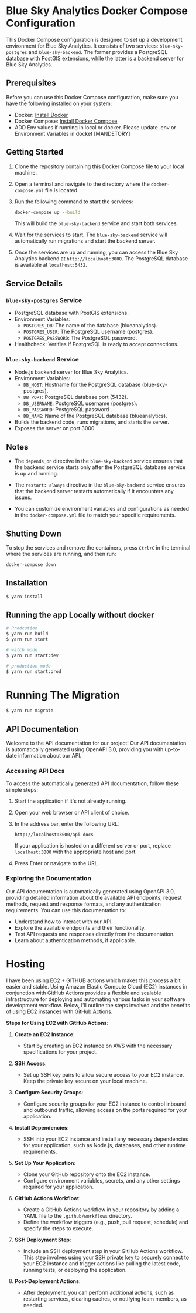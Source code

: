 # Blue Sky Analytics Docker Compose Configuration

This Docker Compose configuration is designed to set up a development environment for Blue Sky Analytics. It consists of two services: `blue-sky-postgres` and `blue-sky-backend`. The former provides a PostgreSQL database with PostGIS extensions, while the latter is a backend server for Blue Sky Analytics.

## Prerequisites

Before you can use this Docker Compose configuration, make sure you have the following installed on your system:

- Docker: [Install Docker](https://docs.docker.com/get-docker/)
- Docker Compose: [Install Docker Compose](https://docs.docker.com/compose/install/)
- ADD Env values if running in local or docker. Please update .env or Environment Variables in docket [MANDETORY]

## Getting Started

1. Clone the repository containing this Docker Compose file to your local machine.

2. Open a terminal and navigate to the directory where the `docker-compose.yml` file is located.

3. Run the following command to start the services:

   ```bash
   docker-compose up --build
   ```

   This will build the `blue-sky-backend` service and start both services.

4. Wait for the services to start. The `blue-sky-backend` service will automatically run migrations and start the backend server.

5. Once the services are up and running, you can access the Blue Sky Analytics backend at `http://localhost:3000`. The PostgreSQL database is available at `localhost:5432`.

## Service Details

### `blue-sky-postgres` Service

- PostgreSQL database with PostGIS extensions.
- Environment Variables:
  - `POSTGRES_DB`: The name of the database (blueanalytics).
  - `POSTGRES_USER`: The PostgreSQL username (postgres).
  - `POSTGRES_PASSWORD`: The PostgreSQL password.
- Healthcheck: Verifies if PostgreSQL is ready to accept connections.

### `blue-sky-backend` Service

- Node.js backend server for Blue Sky Analytics.
- Environment Variables:
  - `DB_HOST`: Hostname for the PostgreSQL database (blue-sky-postgres).
  - `DB_PORT`: PostgreSQL database port (5432).
  - `DB_USERNAME`: PostgreSQL username (postgres).
  - `DB_PASSWORD`: PostgreSQL password .
  - `DB_NAME`: Name of the PostgreSQL database (blueanalytics).
- Builds the backend code, runs migrations, and starts the server.
- Exposes the server on port 3000.

## Notes

- The `depends_on` directive in the `blue-sky-backend` service ensures that the backend service starts only after the PostgreSQL database service is up and running.

- The `restart: always` directive in the `blue-sky-backend` service ensures that the backend server restarts automatically if it encounters any issues.

- You can customize environment variables and configurations as needed in the `docker-compose.yml` file to match your specific requirements.

## Shutting Down

To stop the services and remove the containers, press `Ctrl+C` in the terminal where the services are running, and then run:

```bash
docker-compose down
```

## Installation

```bash
$ yarn install
```

## Running the app Locally without docker

```bash
# Prodcution
$ yarn run build
$ yarn run start

# watch mode
$ yarn run start:dev

# production mode
$ yarn run start:prod
```

# Running The Migration

```bash
$ yarn run migrate
```

## API Documentation

Welcome to the API documentation for our project! Our API documentation is automatically generated using OpenAPI 3.0, providing you with up-to-date information about our API.

### Accessing API Docs

To access the automatically generated API documentation, follow these simple steps:

1. Start the application if it's not already running.

2. Open your web browser or API client of choice.

3. In the address bar, enter the following URL:

   ```
   http://localhost:3000/api-docs
   ```

   If your application is hosted on a different server or port, replace `localhost:3000` with the appropriate host and port.

4. Press Enter or navigate to the URL.

### Exploring the Documentation

Our API documentation is automatically generated using OpenAPI 3.0, providing detailed information about the available API endpoints, request methods, request and response formats, and any authentication requirements. You can use this documentation to:

- Understand how to interact with our API.
- Explore the available endpoints and their functionality.
- Test API requests and responses directly from the documentation.
- Learn about authentication methods, if applicable.

# Hosting

I have been using EC2 + GITHUB actions which makes this process a bit easier and stable. Using Amazon Elastic Compute Cloud (EC2) instances in conjunction with GitHub Actions provides a flexible and scalable infrastructure for deploying and automating various tasks in your software development workflow. Below, I'll outline the steps involved and the benefits of using EC2 instances with GitHub Actions.

**Steps for Using EC2 with GitHub Actions:**

1. **Create an EC2 Instance**:

   - Start by creating an EC2 instance on AWS with the necessary specifications for your project.

2. **SSH Access**:

   - Set up SSH key pairs to allow secure access to your EC2 instance. Keep the private key secure on your local machine.

3. **Configure Security Groups**:

   - Configure security groups for your EC2 instance to control inbound and outbound traffic, allowing access on the ports required for your application.

4. **Install Dependencies**:

   - SSH into your EC2 instance and install any necessary dependencies for your application, such as Node.js, databases, and other runtime requirements.

5. **Set Up Your Application**:

   - Clone your GitHub repository onto the EC2 instance.
   - Configure environment variables, secrets, and any other settings required for your application.

6. **GitHub Actions Workflow**:

   - Create a GitHub Actions workflow in your repository by adding a YAML file to the `.github/workflows` directory.
   - Define the workflow triggers (e.g., push, pull request, schedule) and specify the steps to execute.

7. **SSH Deployment Step**:

   - Include an SSH deployment step in your GitHub Actions workflow. This step involves using your SSH private key to securely connect to your EC2 instance and trigger actions like pulling the latest code, running tests, or deploying the application.

8. **Post-Deployment Actions**:
   - After deployment, you can perform additional actions, such as restarting services, clearing caches, or notifying team members, as needed.
